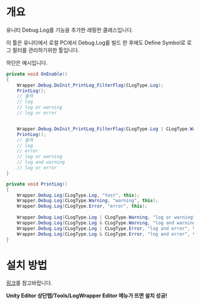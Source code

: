 # 개요

유니티 Debug.Log를 기능을 추가한 래핑한 클래스입니다.

이 툴은 유니티에서 로컬 PC에서 Debug.Log를 빌드 한 후에도 Define Symbol로 로그 필터를 관리하기위한 툴입니다.

하단은 예시입니다.

```csharp
private void OnEnable()
{
    Wrapper.Debug.DoInit_PrintLog_FilterFlag(CLogType.Log);
    PrintLog(); 
    // 출력
    // log
    // log or warning
    // log or error


    Wrapper.Debug.DoInit_PrintLog_FilterFlag(CLogType.Log | CLogType.Warning);
    PrintLog();
    // 출력
    // log
    // error
    // log or warning
    // log and warning
    // log or error
}

private void PrintLog()
{
    Wrapper.Debug.Log(CLogType.Log, "test", this);
    Wrapper.Debug.Log(CLogType.Warning, "warning", this);
    Wrapper.Debug.Log(CLogType.Error, "error", this);
    
    Wrapper.Debug.Log(CLogType.Log | CLogType.Warning, "log or warning", this);
    Wrapper.Debug.Log(CLogType.Log & CLogType.Warning, "log and warning", this);
    Wrapper.Debug.Log(CLogType.Log | CLogType.Error, "log and error", this);
    Wrapper.Debug.Log(CLogType.Log & CLogType.Error, "log and error", this);
}
```

# 설치 방법

[링크](https://github.com/KorStrix/Unity_DevelopmentDocs/blob/master/GitHub/UnityPackage.md)를 참고바랍니다.

**Unity Editor 상단탭/Tools/LogWrapper Editor 메뉴가 뜨면 설치 성공!**

